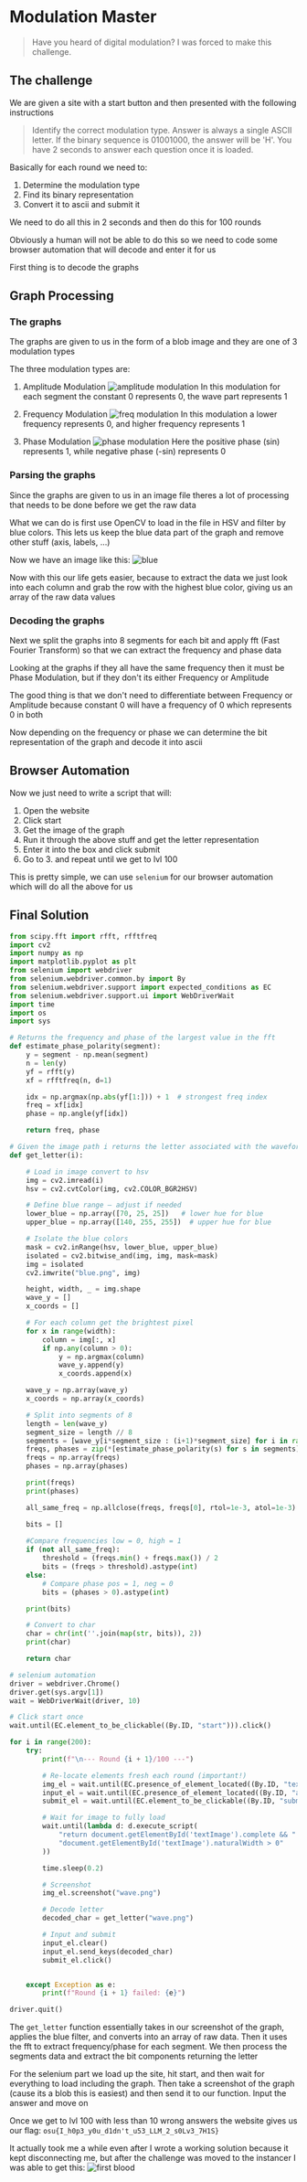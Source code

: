 # Modulation Master

> Have you heard of digital modulation?
> I was forced to make this challenge.

## The challenge

We are given a site with a start button and then presented with the following instructions

> Identify the correct modulation type. Answer is always a single ASCII letter. If the binary sequence is 01001000, the answer will be 'H'.
> You have 2 seconds to answer each question once it is loaded.

Basically for each round we need to:
1. Determine the modulation type 
2. Find its binary representation
3. Convert it to ascii and submit it

We need to do all this in 2 seconds and then do this for 100 rounds

Obviously a human will not be able to do this so we need to code some browser automation that will decode and enter it for us

First thing is to decode the graphs

## Graph Processing

### The graphs

The graphs are given to us in the form of a blob image and they are one of 3 modulation types

The three modulation types are:

1. Amplitude Modulation
![amplitude modulation](amplitude.png)
In this modulation for each segment the constant 0 represents 0, the wave part represents 1

2. Frequency Modulation
![freq modulation](freq.png)
In this modulation a lower frequency represents 0, and higher frequency represents 1

3. Phase Modulation
![phase modulation](phase.png)
Here the positive phase (sin) represents 1, while negative phase (-sin) represents 0

### Parsing the graphs

Since the graphs are given to us in an image file theres a lot of processing that needs to be done before we get the raw data

What we can do is first use OpenCV to load in the file in HSV and filter by blue colors. This lets us keep the blue data part of the graph and remove other stuff (axis, labels, ...)

Now we have an image like this:
![blue](blue.png)

Now with this our life gets easier, because to extract the data we just look into each column and grab the row with the highest blue color, giving us an array of the raw data values

### Decoding the graphs

Next we split the graphs into 8 segments for each bit and apply fft (Fast Fourier Transform) so that we can extract the frequency and phase data 

Looking at the graphs if they all have the same frequency then it must be Phase Modulation, but if they don't its either Frequency or Amplitude

The good thing is that we don't need to differentiate between Frequency or Amplitude because constant 0 will have a frequency of 0 which represents 0 in both

Now depending on the frequency or phase we can determine the bit representation of the graph and decode it into ascii


## Browser Automation

Now we just need to write a script that will:
1. Open the website
2. Click start
3. Get the image of the graph
4. Run it through the above stuff and get the letter representation
5. Enter it into the box and click submit
6. Go to 3. and repeat until we get to lvl 100

This is pretty simple, we can use `selenium` for our browser automation which will do all the above for us

## Final Solution 

```python
from scipy.fft import rfft, rfftfreq
import cv2
import numpy as np
import matplotlib.pyplot as plt
from selenium import webdriver
from selenium.webdriver.common.by import By
from selenium.webdriver.support import expected_conditions as EC
from selenium.webdriver.support.ui import WebDriverWait
import time
import os
import sys

# Returns the frequency and phase of the largest value in the fft
def estimate_phase_polarity(segment):
    y = segment - np.mean(segment)
    n = len(y)
    yf = rfft(y)
    xf = rfftfreq(n, d=1)

    idx = np.argmax(np.abs(yf[1:])) + 1  # strongest freq index
    freq = xf[idx]
    phase = np.angle(yf[idx])

    return freq, phase

# Given the image path i returns the letter associated with the waveform
def get_letter(i):

    # Load in image convert to hsv
    img = cv2.imread(i)
    hsv = cv2.cvtColor(img, cv2.COLOR_BGR2HSV)

    # Define blue range — adjust if needed
    lower_blue = np.array([70, 25, 25])   # lower hue for blue
    upper_blue = np.array([140, 255, 255])  # upper hue for blue

    # Isolate the blue colors
    mask = cv2.inRange(hsv, lower_blue, upper_blue)
    isolated = cv2.bitwise_and(img, img, mask=mask)
    img = isolated
    cv2.imwrite("blue.png", img)

    height, width, _ = img.shape
    wave_y = []
    x_coords = []

    # For each column get the brightest pixel
    for x in range(width):
        column = img[:, x]
        if np.any(column > 0):
            y = np.argmax(column)
            wave_y.append(y)
            x_coords.append(x)

    wave_y = np.array(wave_y)
    x_coords = np.array(x_coords)

    # Split into segments of 8
    length = len(wave_y)
    segment_size = length // 8
    segments = [wave_y[i*segment_size : (i+1)*segment_size] for i in range(8)]
    freqs, phases = zip(*[estimate_phase_polarity(s) for s in segments])
    freqs = np.array(freqs)
    phases = np.array(phases)

    print(freqs)
    print(phases)

    all_same_freq = np.allclose(freqs, freqs[0], rtol=1e-3, atol=1e-3)

    bits = []
    
    #Compare frequencies low = 0, high = 1
    if (not all_same_freq):
        threshold = (freqs.min() + freqs.max()) / 2
        bits = (freqs > threshold).astype(int)
    else:
        # Compare phase pos = 1, neg = 0
        bits = (phases > 0).astype(int)

    print(bits)

    # Convert to char
    char = chr(int(''.join(map(str, bits)), 2))
    print(char)

    return char

# selenium automation
driver = webdriver.Chrome()
driver.get(sys.argv[1])
wait = WebDriverWait(driver, 10)

# Click start once
wait.until(EC.element_to_be_clickable((By.ID, "start"))).click()

for i in range(200):
    try:
        print(f"\n--- Round {i + 1}/100 ---")

        # Re-locate elements fresh each round (important!)
        img_el = wait.until(EC.presence_of_element_located((By.ID, "textImage")))
        input_el = wait.until(EC.presence_of_element_located((By.ID, "answer")))
        submit_el = wait.until(EC.element_to_be_clickable((By.ID, "submit")))

        # Wait for image to fully load
        wait.until(lambda d: d.execute_script(
            "return document.getElementById('textImage').complete && "
            "document.getElementById('textImage').naturalWidth > 0"
        ))

        time.sleep(0.2)

        # Screenshot
        img_el.screenshot("wave.png")

        # Decode letter
        decoded_char = get_letter("wave.png")

        # Input and submit
        input_el.clear()
        input_el.send_keys(decoded_char)
        submit_el.click()


    except Exception as e:
        print(f"Round {i + 1} failed: {e}")

driver.quit()
```

The `get_letter` function essentially takes in our screenshot of the graph, applies the blue filter, and converts into an array of raw data. Then it uses the fft to extract frequency/phase for each segment. We then process the segments data and extract the bit components returning the letter

For the selenium part we load up the site, hit start, and then wait for everything to load including the graph. Then take a screenshot of the graph (cause its a blob this is easiest) and then send it to our function. Input the answer and move on

Once we get to lvl 100 with less than 10 wrong answers the website gives us our flag: `osu{I_h0p3_y0u_d1dn't_u53_LLM_2_s0Lv3_7H1S}`

It actually took me a while even after I wrote a working solution because it kept disconnecting me, but after the challenge was moved to the instancer I was able to get this:
![first blood](first_blood.png)
